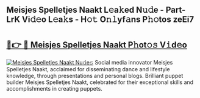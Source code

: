 ## Meisjes Spelletjes Naakt L𝚎a𝚔ed N𝚞𝚍e - Part-LrK Vi𝚍𝚎o L𝚎a𝚔s - H𝚘𝚝 O𝚗𝚕yf𝚊ns P𝚑𝚘tos zeEi7

# <h2><a href="http://kf196do.oniu.top/?m=Meisjes+Spelletjes+Naakt">🔗👉 🔴 Meisjes Spelletjes Naakt P𝚑ot𝚘𝚜 V𝚒d𝚎o</a></h2>

[![Meisjes Spelletjes Naakt Nu𝚍e𝚜](https://i.imgur.com/0qMVB7G.gif)](http://kf196do.oniu.top/?m=Meisjes+Spelletjes+Naakt)
Social media innovator Meisjes Spelletjes Naakt, acclaimed for disseminating dance and lifestyle knowledge, through presentations and personal blogs. Brilliant puppet builder Meisjes Spelletjes Naakt, celebrated for their exceptional skills and accomplishments in creating puppets.  
